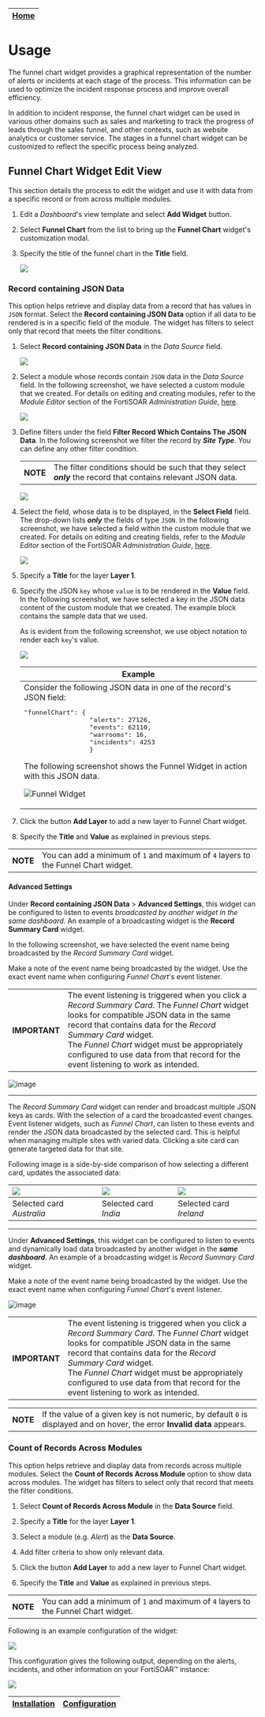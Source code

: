 | [Home](../README.md) |
|----------------------|

# Usage

The funnel chart widget provides a graphical representation of the number of alerts or incidents at each stage of the process. This information can be used to optimize the incident response process and improve overall efficiency.

In addition to incident response, the funnel chart widget can be used in various other domains such as sales and marketing to track the progress of leads through the sales funnel, and other contexts, such as website analytics or customer service. The stages in a funnel chart widget can be customized to reflect the specific process being analyzed.

## Funnel Chart Widget Edit View

This section details the process to edit the widget and use it with data from a specific record or from across multiple modules.

1. Edit a *Dashboard*'s view template and select **Add Widget** button.

2. Select **Funnel Chart** from the list to bring up the **Funnel Chart** widget's customization modal.

3. Specify the title of the funnel chart in the **Title** field.

    ![](./res/funnel-edit-view-00.png)

### Record containing JSON Data

This option helps retrieve and display data from a record that has values in `JSON` format. Select the **Record containing JSON Data** option if all data to be rendered is in a specific field of the module. The widget has filters to select only that record that meets the filter conditions.

1. Select **Record containing JSON Data** in the *Data Source* field.

    ![](./res/funnel-edit-json-data.png)

2. Select a module whose records contain `JSON` data in the *Data Source* field. In the following screenshot, we have selected a custom module that we created. For details on editing and creating modules, refer to the *Module Editor* section of the FortiSOAR *Administration Guide*, [here](https://docs.fortinet.com/document/fortisoar/7.4.1/administration-guide/97786/application-editor#Module_Editor).

    ![](./res/funnel-json-data-select-data-source.png)

3. Define filters under the field **Filter Record Which Contains The JSON Data**. In the following screenshot we filter the record by **_Site Type_**. You can define any other filter condition.

    <table>
        <tr>
            <th>NOTE</th>
            <td>The filter conditions should be such that they select <strong><em>only</em></strong> the record that contains relevant JSON data.</td>
        </tr>
    </table>

    ![](./res/funnel-edit-json-data-filter-conditions.png)

4. Select the field, whose data is to be displayed, in the **Select Field** field. The drop-down lists **_only_** the fields of type `JSON`. In the following screenshot, we have selected a field within the custom module that we created. For details on editing and creating fields, refer to the *Module Editor* section of the FortiSOAR *Administration Guide*, [here](https://docs.fortinet.com/document/fortisoar/7.4.1/administration-guide/97786/application-editor#Module_Editor).

    ![](./res/funnel-edit-json-data-select-field.png)

5. Specify a **Title** for the layer **Layer 1**.

6. Specify the JSON `key` whose `value` is to be rendered in the **Value** field. In the following screenshot, we have selected a key in the JSON data content of the custom module that we created. The example block contains the sample data that we used.

    As is evident from the following screenshot, we use object notation to render each `key`'s value.

    ![](./res/funnel-edit-json-data-select-key.png)

    <table>
        <thead>
            <th>Example</th>
        </thead>
        <tbody>
            <td>Consider the following JSON data in one of the record's JSON field:
                <pre>"funnelChart": {
                    "alerts": 27126,
                    "events": 62110,
                    "warrooms": 16,
                    "incidents": 4253
                    }</pre>
                <p>The following screenshot shows the Funnel Widget in action with this JSON data.</p>
                <p><img src="./res/funnel.png" alt="Funnel Widget"></p>
            </td>
        </tbody>
    </table>

7. Click the button **Add Layer** to add a new layer to Funnel Chart widget.

8. Specify the **Title** and **Value** as explained in previous steps.

<table>
    <tr>
        <th>NOTE</th>
        <td>You can add a minimum of <code>1</code> and maximum of <code>4</code> layers to the Funnel Chart widget.</td>
    </tr>
</table>

#### Advanced Settings

Under **Record containing JSON Data** > **Advanced Settings**, this widget can be configured to listen to events *broadcasted by another widget in the same dashboard*. An example of a broadcasting widget is the **Record Summary Card** widget.

In the following screenshot, we have selected the event name being broadcasted by the *Record Summary Card* widget.

Make a note of the event name being broadcasted by the widget. Use the exact event name when configuring *Funnel Chart*'s event listener.

<table>
    <tr>
        <th>IMPORTANT</th>
        <td>The event listening is triggered when you click a <em>Record Summary Card</em>. The <em>Funnel Chart</em> widget looks for compatible JSON data in the same record that contains data for the <em>Record Summary Card</em> widget.<br />The <em>Funnel Chart</em> widget must be appropriately configured to use data from that record for the event listening to work as intended.</td>
    </tr>
</table>

![image](./res/funnel-edit-json-data-advanced-settings.png)

___
The *Record Summary Card* widget can render and broadcast multiple JSON keys as cards. With the selection of a card the broadcasted event changes. Event listener widgets, such as *Funnel Chart*, can listen to these events and render the JSON data broadcasted by the selected card. This is helpful when managing multiple sites with varied data. Clicking a site card can generate targeted data for that site.

Following image is a side-by-side comparison of how selecting a different card, updates the associated data:

| ![](./res/funnel-edit-json-data-broadcast-event-1.png) | ![](./res/funnel-edit-json-data-broadcast-event-2.png) | ![](./res/funnel-edit-json-data-broadcast-event-3.png) |
|:-------------------------------------------------------|:-------------------------------------------------------|:-------------------------------------------------------|
| Selected card *Australia*                              | Selected card *India*                                  | Selected card *Ireland*                                |
___

Under **Advanced Settings**, this widget can be configured to listen to events and dynamically load data broadcasted by another widget in the **_same dashboard_**. An example of a broadcasting widget is *Record Summary Card* widget.

Make a note of the event name being broadcasted by the widget. Use the exact event name when configuring *Funnel Chart*'s event listener.

![image](./res/funnel-edit-json-data-advanced-settings.png)

<table>
    <tr>
        <th>IMPORTANT</th><td>The event listening is triggered when you click a <em>Record Summary Card</em>. The <em>Funnel Chart</em> widget looks for compatible JSON data in the same record that contains data for the <em>Record Summary Card</em> widget.<br />The <em>Funnel Chart</em> widget must be appropriately configured to use data from that record for the event listening to work as intended.</td>
    </tr>
</table>

<table>
    <tr>
        <th>NOTE</th>
        <td>If the value of a given key is not numeric, by default <code>0</code> is displayed and on hover, the error <strong>Invalid data</strong> appears.</td>
    </tr>
</table>

### Count of Records Across Modules

This option helps retrieve and display data from records across multiple modules. Select the **Count of Records Across Module** option to show data across modules. The widget has filters to select only that record that meets the filter conditions.

1. Select **Count of Records Across Module** in the **Data Source** field.

2. Specify a **Title** for the layer **Layer 1**.

3. Select a module (e.g. *Alert*) as the **Data Source**.

4. Add filter criteria to show only relevant data.

5. Click the button **Add Layer** to add a new layer to Funnel Chart widget.

5. Specify the **Title** and **Value** as explained in previous steps.

<table>
    <tr>
        <th>NOTE</th>
        <td>You can add a minimum of <code>1</code> and maximum of <code>4</code> layers to the Funnel Chart widget.</td>
    </tr>
</table>

Following is an example configuration of the widget:

![](./res/funnel-edit-count-of-records-sample.png)

This configuration gives the following output, depending on the alerts, incidents, and other information on your FortiSOAR&trade; instance:

![](./res/funnel-by-type.png)

| [Installation](./setup.md#installation) | [Configuration](./setup.md#configuration) |
|-----------------------------------------|-------------------------------------------|